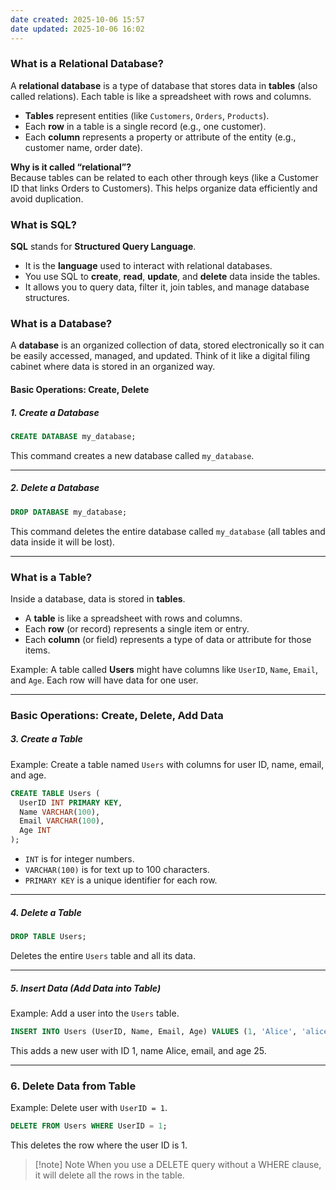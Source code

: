```yaml
---
date created: 2025-10-06 15:57
date updated: 2025-10-06 16:02
---
```


### What is a **Relational Database**?

A **relational database** is a type of database that stores data in **tables** (also called relations). Each table is like a spreadsheet with rows and columns.

- **Tables** represent entities (like `Customers`, `Orders`, `Products`).
- Each **row** in a table is a single record (e.g., one customer).
- Each **column** represents a property or attribute of the entity (e.g., customer name, order date).

**Why is it called “relational”?**\
Because tables can be related to each other through keys (like a Customer ID that links Orders to Customers). This helps organize data efficiently and avoid duplication.

### What is SQL?

**SQL** stands for **Structured Query Language**.

- It is the **language** used to interact with relational databases.
- You use SQL to **create**, **read**, **update**, and **delete** data inside the tables.
- It allows you to query data, filter it, join tables, and manage database structures.

### What is a Database?

A **database** is an organized collection of data, stored electronically so it can be easily accessed, managed, and updated. Think of it like a digital filing cabinet where data is stored in an organized way.

#### Basic Operations: Create, Delete

##### 1. Create a Database

```sql
CREATE DATABASE my_database;
```

This command creates a new database called `my_database`.

---

##### 2. Delete a Database

```sql
DROP DATABASE my_database;
```

This command deletes the entire database called `my_database` (all tables and data inside it will be lost).

---

### What is a Table?

Inside a database, data is stored in **tables**.

- A **table** is like a spreadsheet with rows and columns.
- Each **row** (or record) represents a single item or entry.
- Each **column** (or field) represents a type of data or attribute for those items.

Example: A table called **Users** might have columns like `UserID`, `Name`, `Email`, and `Age`. Each row will have data for one user.

---

### Basic Operations: Create, Delete, Add Data

##### 3. Create a Table

Example: Create a table named `Users` with columns for user ID, name, email, and age.

```sql
CREATE TABLE Users (
  UserID INT PRIMARY KEY,
  Name VARCHAR(100),
  Email VARCHAR(100),
  Age INT
);
```

- `INT` is for integer numbers.
- `VARCHAR(100)` is for text up to 100 characters.
- `PRIMARY KEY` is a unique identifier for each row.

---

##### 4. Delete a Table

```sql
DROP TABLE Users;
```

Deletes the entire `Users` table and all its data.

---

##### 5. Insert Data (Add Data into Table)

Example: Add a user into the `Users` table.

```sql
INSERT INTO Users (UserID, Name, Email, Age) VALUES (1, 'Alice', 'alice@example.com', 25);
```

This adds a new user with ID 1, name Alice, email, and age 25.

---

### 6. Delete Data from Table

Example: Delete user with `UserID = 1`.

```sql
DELETE FROM Users WHERE UserID = 1;
```

This deletes the row where the user ID is 1.

> [!note] Note
> When you use a DELETE query without a WHERE clause, it will delete all the rows in the table.

